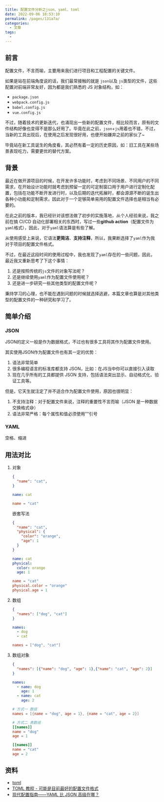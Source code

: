 ```yaml
---
title: 配置文件分析之json、yaml、toml
date: 2022-09-06 18:53:10
permalink: /pages/131a7a/
categories:
  - 文章
tags:
  - 
---
```


## 前言

配置文件，不言而喻，主要用来我们进行项目和工程配置的关键文件。

如果是站在前端角度说的话，我们最常接触的就是 `json`以及 `js`类型的文件，这些配置对前端非常友好，因为都是我们熟悉的 JS 对象结构，如：

- `package.json`
- `webpack.config.js`
- `babel.config.js`
- `vue.config.js`

<!-- more -->

不过，随着技术的更新迭代，也涌现出一些新的配置文件，相比较而言，原有的文件结构好像也变得不是那么好用了。毕竟在此之前，`json`+`js`用着也不错，不过，当新的工具出现后，在使用之后发现很好用，也便开始嫌弃之前的家伙了~

毕竟站在新工具诞生的角度看，其必然有着一定的历史原因，如：旧工具在某些场景表现吃力，需要更优的替代方案。

## 背景

最近在做开源项目的时候，在开发许多功能时，考虑到不同场景、不同用户的不同需求，在开始设计功能时就考虑到预留一定的可定制窗口用于用户进行定制化配置，包括在功能不断开发进行时，以及后期的迭代拓展时，都会源源不断的诞生出各种小功能和定制需求，因此对于一个足够简单易用的配置文件选择也是相当有必要的。

在此之前的版本，我已经针对该想法做了初步的实施落地，从个人经验来说，我之前在搞 CI/CD 自动化部署相关的东西时，写过一些**github action**（配置文件为`yaml`格式），因此，对于`yaml`语法算是有些了解。

从使用感受上来说，它语法**更简洁**、**支持注释**，所以，我果断选择了`yaml`作为我对于项目的配置文件格式。

不过，在最近这段时间的使用过程中，我也发现了`yaml`存在的一些问题，因此，最近我又重新思考了下这个事情：

1. 还是按照传统的`js`文件的对象写法呢？
2. 还是继续使用`yaml`作为配置文件使用呢？
3. 还是进一步研究一些其他类型的配置文件呢？

秉持学习的心理，也不能在遇到问题的时候就选择逃避，本篇文章也算是对其他类型的配置文件的一种研究和学习了。

## 简单介绍

### JSON

JSON的定义一般是作为数据格式，不过也有很多工具将其作为配置文件使用。

其实使用JSON作为配置文件也有其一定的优势：

1. 语法非常简单
2. 很多编程语言的标准库都支持 JSON，比如：在JS当中你可以直接引入读取
3. 现在几乎所有的工具都提供 JSON 支持，包括语法突出显示、自动格式化、验证工具等。

但是，它天生就注定了并不适合作为配置文件使用，原因也很明显：

1. 不支持注释：对于配置文件来说，注释的重要性不言而喻（JSON 是一种数据交换格式😅）
2. 语法非常严格：每个属性和值必须使用""引号

### YAML

空格、缩进

## 用法对比

1. 对象

    ```json
    {
      "name": "cat",
    }
    ```

    ```yaml
    name: cat
    ```

    ```toml
    name = "cat"
    ```

    嵌套写法

    ```json
    {
      "name": "cat",
      "physical": {
        "color": "orange",
        "age": 1
      }
    }
    ```

    ```yaml
    name: cat
    physical:
      color: orange
      age: 1
    ```

    ```toml
    name = "cat"
    physical.color = "orange"
    physical.age = 1
    ```

2. 数组

    ```json
    {
      "names": ["dog", "cat"]
    }
    ```

    ```yaml
    names:
      - dog
      - cat 
    ```

    ```toml
    names = ["dog", "cat"]
    ```

3. 数组对象

    ```json
    {
      "names": [{"name": "dog", "age": 1},{"name": "cat", "age": 2}]
    }
    ```

    ```yaml
    names:
      - name: dog
        age: 1
      - name: cat 
        age: 2 
    ```

    ```toml
    # 方式一 数组
    names = [{name = "dog", age = 1}, {name = "cat", age = 2}]

    # 方式二 表数组
    [[names]]
    name = "dog"
    age = 1

    [[names]]
    name = "cat"
    age = 2
    ```

## 资料

- [toml](https://toml.io/cn/v1.0.0)
- [TOML 教程 - 可能是目前最好的配置文件格式](https://zhuanlan.zhihu.com/p/50412485)
- [现代配置指南——YAML 比 JSON 高级在哪？](https://segmentfault.com/a/1190000041108051)
